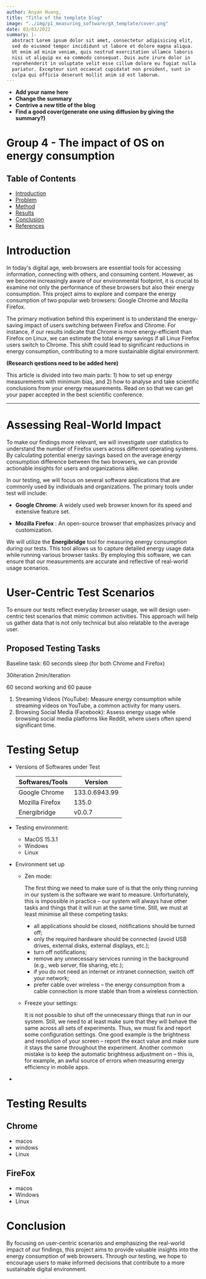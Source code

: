 ```yaml
---
author: Anyan Huang, 
title: "Title of the template blog"
image: "../img/p1_measuring_software/gX_template/cover.png"
date: 03/03/2022
summary: |-
  abstract Lorem ipsum dolor sit amet, consectetur adipisicing elit,
  sed do eiusmod tempor incididunt ut labore et dolore magna aliqua.
  Ut enim ad minim veniam, quis nostrud exercitation ullamco laboris
  nisi ut aliquip ex ea commodo consequat. Duis aute irure dolor in 
  reprehenderit in voluptate velit esse cillum dolore eu fugiat nulla
  pariatur. Excepteur sint occaecat cupidatat non proident, sunt in
  culpa qui officia deserunt mollit anim id est laborum.
---
```


+ **Add your name here**
+ **Change the summary**
+ **Contrive a new title of the blog**
+ **Find a good cover(generate one using diffusion by giving the summary?)**

# Group 4 - The impact of OS on energy consumption

## Table of Contents

*   [Introduction](#introduction)
*   [Problem](#problem)
*   [Method](#method)
*   [Results](#results)
*   [Conclusion](#conclusion)
*   [References](#references)

# Introduction

In today's digital age, web browsers are essential tools for accessing information, connecting with others, and consuming content. However, as we become increasingly aware of our environmental footprint, it is crucial to examine not only the performance of these browsers but also their energy consumption. This project aims to explore and compare the energy consumption of two popular web browsers: Google Chrome and Mozilla Firefox.

The primary motivation behind this experiment is to understand the energy-saving impact of users switching between Firefox and Chrome. For instance, if our results indicate that Chrome is more energy-efficient than Firefox on Linux, we can estimate the total energy savings if all Linux Firefox users switch to Chrome. This shift could lead to significant reductions in energy consumption, contributing to a more sustainable digital environment.

**(Research qestions need to be added here)**

This article is divided into two main parts: 1) how to set up energy measurements with minimum bias, and 2) how to analyse and take scientific conclusions from your energy measurements.
Read on so that we can get your paper accepted in the best scientific conference.

-------------------------------------------------------------------------------------------------------------------------------------------------------

# Assessing Real-World Impact

To make our findings more relevant, we will investigate user statistics to understand the number of Firefox users across different operating systems. By calculating potential energy savings based on the average energy consumption difference between the two browsers, we can provide actionable insights for users and organizations alike.

In our testing, we will focus on several software applications that are commonly used by individuals and organizations. The primary tools under test will include:

+ **Google Chrome**: A widely used web browser known for its speed and extensive feature set.

+ **Mozilla Firefox** : An open-source browser that emphasizes privacy and customization.

We will utilize the **Energibridge** tool for measuring energy consumption during our tests. This tool allows us to capture detailed energy usage data while running various browser tasks. By employing this software, we can ensure that our measurements are accurate and reflective of real-world usage scenarios.

# User-Centric Test Scenarios

To ensure our tests reflect everyday browser usage, we will design user-centric test scenarios that mimic common activities. This approach will help us gather data that is not only technical but also relatable to the average user.

## Proposed Testing Tasks

Baseline task: 60 seconds sleep (for both Chrome and Firefox)

30iteration 2min/iteration

60 second working and 60 pause

1. Streaming Videos (YouTube): Measure energy consumption while streaming videos on YouTube, a common activity for many users.
2. Browsing Social Media (Facebook): Assess energy usage while browsing social media platforms like Reddit, where users often spend significant time.

# Testing Setup

+ Versions of Softwares under Test

  | Softwares/Tools | Version       |
  | --------------- | ------------- |
  | Google Chrome   | 133.0.6943.99 |
  | Mozilla Firefox | 135.0         |
  | Energibridge    | v0.0.7        |

+ Testing environment:

  + MacOS 15.3.1
  + Windows
  + Linux

+ Environment set up

  + Zen mode: 

    The first thing we need to make sure of is that the only thing running in our system is the software we want to measure. Unfortunately, this is impossible in practice – our system will always have other tasks and things that it will run at the same time. Still, we must at least minimise all these competing tasks:

    - all applications should be closed, notifications should be turned off;
    - only the required hardware should be connected (avoid USB drives, external disks, external displays, etc.);
    - turn off notifications;
    - remove any unnecessary services running in the background (e.g., web server, file sharing, etc.);
    - if you do not need an internet or intranet connection, switch off your network;
    - prefer cable over wireless – the energy consumption from a cable connection is more stable than from a wireless connection.

  + Freeze your settings: 

    It is not possible to shut off the unnecessary things that run in our system. Still, we need to at least make sure that they will behave the same across all sets of experiments. Thus, we must fix and report some configuration settings. One good example is the brightness and resolution of your screen – report the exact value and make sure it stays the same throughout the experiment. Another common mistake is to keep the automatic brightness adjustment on – this is, for example, an awful source of errors when measuring energy efficiency in mobile apps.

+ 

# Testing Results

## Chrome

+ macos
+ windows
+ Linux

## FireFox

+ macos
+ Windows
+ Linux



# Conclusion

By focusing on user-centric scenarios and emphasizing the real-world impact of our findings, this project aims to provide valuable insights into the energy consumption of web browsers. Through our testing, we hope to encourage users to make informed decisions that contribute to a more sustainable digital environment.

